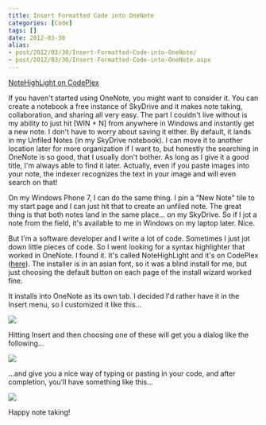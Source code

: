 ```yaml
---
title: Insert Formatted Code into OneNote
categories: [Code]
tags: []
date: 2012-03-30
alias:
- post/2012/03/30/Insert-Formatted-Code-into-OneNote/
- post/2012/03/30/Insert-Formatted-Code-into-OneNote.aspx
---
```


[NoteHighLight on CodePlex](http://bit.ly/notehighlight)

If you haven't started using OneNote, you might want to consider it. You can create a notebook a free instance of SkyDrive and it makes note taking, collaboration, and sharing all very easy. The part I couldn't live without is my ability to just hit [WIN + N] from anywhere in Windows and instantly get a new note. I don't have to worry about saving it either. By default, it lands in my Unfiled Notes (in my SkyDrive notebook). I can move it to another location later for more organization if I want to, but honestly the searching in OneNote is so good, that I usually don't bother. As long as I give it a good title, I'm always able to find it later. Actually, even if you paste images into your note, the indexer recognizes the text in your image and will even search on that!


On my Windows Phone 7, I can do the same thing. I pin a "New Note" tile to my start page and I can just hit that to create an unfiled note. The great thing is that both notes land in the same place... on my SkyDrive. So if I jot a note from the field, it's available to me in Windows on my laptop later. Nice.

But I'm a software developer and I write a lot of code. Sometimes I just jot down little pieces of code. So I went looking for a syntax highlighter that worked in OneNote. I found it. It's called NoteHighLight and it's on CodePlex ([here](http://bit.ly/notehighlight)). The installer is in an asian font, so it was a blind install for me, but just choosing the default button on each page of the install wizard worked fine.

It installs into OneNote as its own tab. I decided I'd rather have it in the Insert menu, so I customized it like this...

![](/files/codeinonenote_01.png)

Hitting Insert and then choosing one of these will get you a dialog like the following...

![](/files/codeinonenote_02.png)

...and give you a nice way of typing or pasting in your code, and after completion, you'll have something like this...

![](/files/codeinonenote_03.png)

Happy note taking!